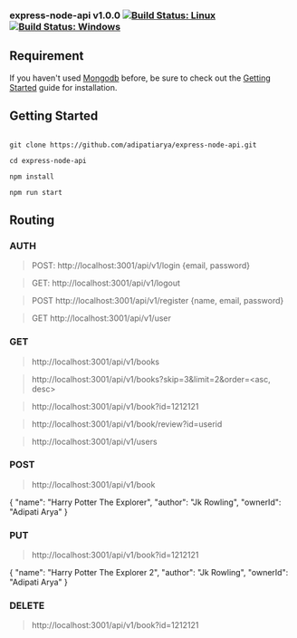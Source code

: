 ### express-node-api v1.0.0 [![Build Status: Linux](https://travis-ci.org/gruntjs/grunt-contrib-less.svg?branch=master)](https://travis-ci.org/gruntjs/grunt-contrib-less) [![Build Status: Windows](https://ci.appveyor.com/api/projects/status/ho4vr86k30r8un49/branch/master?svg=true)](https://ci.appveyor.com/project/gruntjs/grunt-contrib-less/branch/master)


## Requirement

If you haven't used [Mongodb](https://docs.mongodb.com) before, be sure to check out the [Getting Started](https://docs.mongodb.com/v3.2/tutorial/v3.2/tutorial/) guide for installation.

## Getting Started

```shell

git clone https://github.com/adipatiarya/express-node-api.git 

cd express-node-api

npm install

npm run start

```
## Routing

### AUTH

> POST: http://localhost:3001/api/v1/login {email, password}

> GET: http://localhost:3001/api/v1/logout

> POST http://localhost:3001/api/v1/register {name, email, password}

> GET http://localhost:3001/api/v1/user


### GET

> http://localhost:3001/api/v1/books

> http://localhost:3001/api/v1/books?skip=3&limit=2&order=<asc, desc>

> http://localhost:3001/api/v1/book?id=1212121

> http://localhost:3001/api/v1/book/review?id=userid

> http://localhost:3001/api/v1/users


### POST

> http://localhost:3001/api/v1/book

{
    "name": "Harry Potter The Explorer",
    "author": "Jk Rowling",
    "ownerId": "Adipati Arya"
}

### PUT

> http://localhost:3001/api/v1/book?id=1212121

{
    "name": "Harry Potter The Explorer 2",
    "author": "Jk Rowling",
    "ownerId": "Adipati Arya"
}

### DELETE

> http://localhost:3001/api/v1/book?id=1212121
